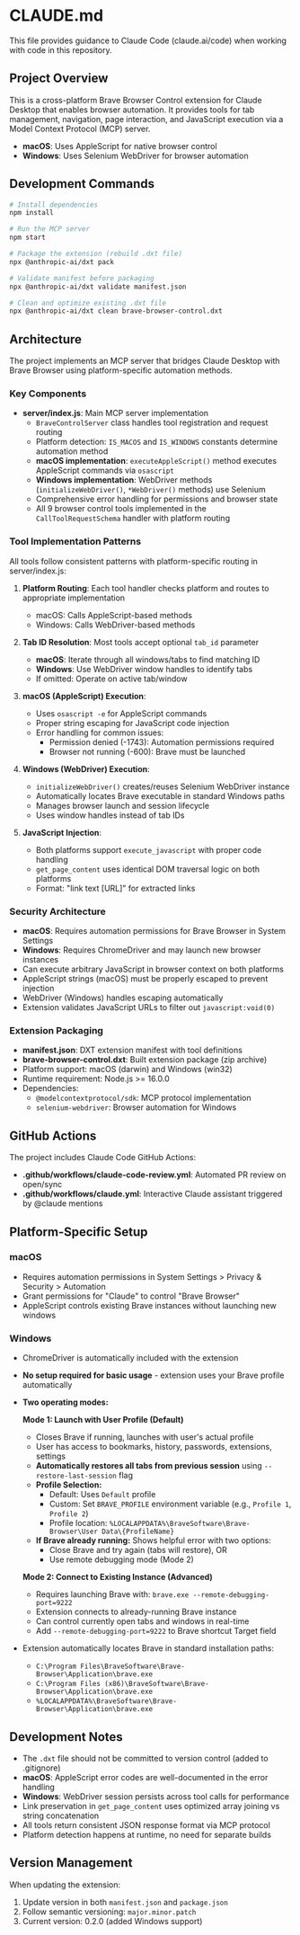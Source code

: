 # CLAUDE.md

This file provides guidance to Claude Code (claude.ai/code) when working with code in this repository.

## Project Overview

This is a cross-platform Brave Browser Control extension for Claude Desktop that enables browser automation. It provides tools for tab management, navigation, page interaction, and JavaScript execution via a Model Context Protocol (MCP) server.

- **macOS**: Uses AppleScript for native browser control
- **Windows**: Uses Selenium WebDriver for browser automation

## Development Commands

```bash
# Install dependencies
npm install

# Run the MCP server
npm start

# Package the extension (rebuild .dxt file)
npx @anthropic-ai/dxt pack

# Validate manifest before packaging
npx @anthropic-ai/dxt validate manifest.json

# Clean and optimize existing .dxt file
npx @anthropic-ai/dxt clean brave-browser-control.dxt
```

## Architecture

The project implements an MCP server that bridges Claude Desktop with Brave Browser using platform-specific automation methods.

### Key Components

- **server/index.js**: Main MCP server implementation
  - `BraveControlServer` class handles tool registration and request routing
  - Platform detection: `IS_MACOS` and `IS_WINDOWS` constants determine automation method
  - **macOS implementation**: `executeAppleScript()` method executes AppleScript commands via `osascript`
  - **Windows implementation**: WebDriver methods (`initializeWebDriver()`, `*WebDriver()` methods) use Selenium
  - Comprehensive error handling for permissions and browser state
  - All 9 browser control tools implemented in the `CallToolRequestSchema` handler with platform routing

### Tool Implementation Patterns

All tools follow consistent patterns with platform-specific routing in server/index.js:

1. **Platform Routing**: Each tool handler checks platform and routes to appropriate implementation
   - macOS: Calls AppleScript-based methods
   - Windows: Calls WebDriver-based methods

2. **Tab ID Resolution**: Most tools accept optional `tab_id` parameter
   - **macOS**: Iterate through all windows/tabs to find matching ID
   - **Windows**: Use WebDriver window handles to identify tabs
   - If omitted: Operate on active tab/window

3. **macOS (AppleScript) Execution**:
   - Uses `osascript -e` for AppleScript commands
   - Proper string escaping for JavaScript code injection
   - Error handling for common issues:
     - Permission denied (-1743): Automation permissions required
     - Browser not running (-600): Brave must be launched

4. **Windows (WebDriver) Execution**:
   - `initializeWebDriver()` creates/reuses Selenium WebDriver instance
   - Automatically locates Brave executable in standard Windows paths
   - Manages browser launch and session lifecycle
   - Uses window handles instead of tab IDs

5. **JavaScript Injection**:
   - Both platforms support `execute_javascript` with proper code handling
   - `get_page_content` uses identical DOM traversal logic on both platforms
   - Format: "link text [URL]" for extracted links

### Security Architecture

- **macOS**: Requires automation permissions for Brave Browser in System Settings
- **Windows**: Requires ChromeDriver and may launch new browser instances
- Can execute arbitrary JavaScript in browser context on both platforms
- AppleScript strings (macOS) must be properly escaped to prevent injection
- WebDriver (Windows) handles escaping automatically
- Extension validates JavaScript URLs to filter out `javascript:void(0)`

### Extension Packaging

- **manifest.json**: DXT extension manifest with tool definitions
- **brave-browser-control.dxt**: Built extension package (zip archive)
- Platform support: macOS (darwin) and Windows (win32)
- Runtime requirement: Node.js >= 16.0.0
- Dependencies:
  - `@modelcontextprotocol/sdk`: MCP protocol implementation
  - `selenium-webdriver`: Browser automation for Windows

## GitHub Actions

The project includes Claude Code GitHub Actions:

- **.github/workflows/claude-code-review.yml**: Automated PR review on open/sync
- **.github/workflows/claude.yml**: Interactive Claude assistant triggered by @claude mentions

## Platform-Specific Setup

### macOS
- Requires automation permissions in System Settings > Privacy & Security > Automation
- Grant permissions for "Claude" to control "Brave Browser"
- AppleScript controls existing Brave instances without launching new windows

### Windows
- ChromeDriver is automatically included with the extension
- **No setup required for basic usage** - extension uses your Brave profile automatically
- **Two operating modes:**

  **Mode 1: Launch with User Profile (Default)**
  - Closes Brave if running, launches with user's actual profile
  - User has access to bookmarks, history, passwords, extensions, settings
  - **Automatically restores all tabs from previous session** using `--restore-last-session` flag
  - **Profile Selection:**
    - Default: Uses `Default` profile
    - Custom: Set `BRAVE_PROFILE` environment variable (e.g., `Profile 1`, `Profile 2`)
    - Profile location: `%LOCALAPPDATA%\BraveSoftware\Brave-Browser\User Data\{ProfileName}`
  - **If Brave already running:** Shows helpful error with two options:
    - Close Brave and try again (tabs will restore), OR
    - Use remote debugging mode (Mode 2)

  **Mode 2: Connect to Existing Instance (Advanced)**
  - Requires launching Brave with: `brave.exe --remote-debugging-port=9222`
  - Extension connects to already-running Brave instance
  - Can control currently open tabs and windows in real-time
  - Add `--remote-debugging-port=9222` to Brave shortcut Target field

- Extension automatically locates Brave in standard installation paths:
  - `C:\Program Files\BraveSoftware\Brave-Browser\Application\brave.exe`
  - `C:\Program Files (x86)\BraveSoftware\Brave-Browser\Application\brave.exe`
  - `%LOCALAPPDATA%\BraveSoftware\Brave-Browser\Application\brave.exe`

## Development Notes

- The `.dxt` file should not be committed to version control (added to .gitignore)
- **macOS**: AppleScript error codes are well-documented in the error handling
- **Windows**: WebDriver session persists across tool calls for performance
- Link preservation in `get_page_content` uses optimized array joining vs string concatenation
- All tools return consistent JSON response format via MCP protocol
- Platform detection happens at runtime, no need for separate builds

## Version Management

When updating the extension:
1. Update version in both `manifest.json` and `package.json`
2. Follow semantic versioning: `major.minor.patch`
3. Current version: 0.2.0 (added Windows support)